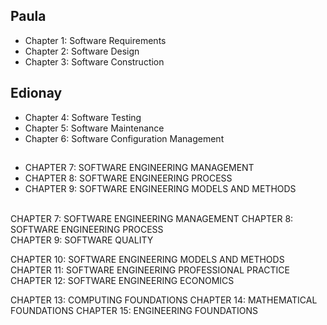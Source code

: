 ## Paula
* Chapter 1: Software Requirements
* Chapter 2: Software Design
* Chapter 3: Software Construction </Paula>

## Edionay
* Chapter 4: Software Testing
* Chapter 5: Software Maintenance
* Chapter 6: Software Configuration Management

## 
* CHAPTER 7: SOFTWARE ENGINEERING MANAGEMENT
* CHAPTER 8: SOFTWARE ENGINEERING PROCESS                        
* CHAPTER 9: SOFTWARE ENGINEERING MODELS AND METHODS

<Erick><br/>
CHAPTER 7: SOFTWARE ENGINEERING MANAGEMENT
CHAPTER 8: SOFTWARE ENGINEERING PROCESS                        
CHAPTER 9: SOFTWARE QUALITY 

CHAPTER 10: SOFTWARE ENGINEERING MODELS AND METHODS 
CHAPTER 11: SOFTWARE ENGINEERING PROFESSIONAL PRACTICE
CHAPTER 12: SOFTWARE ENGINEERING ECONOMICS

CHAPTER 13: COMPUTING FOUNDATIONS
CHAPTER 14: MATHEMATICAL FOUNDATIONS
CHAPTER 15: ENGINEERING FOUNDATIONS
